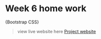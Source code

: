 # Week 6 home work
{Bootstrap CSS} 

>view live website here [Project website](https://se412.tuymove.me/week6.homework/)
